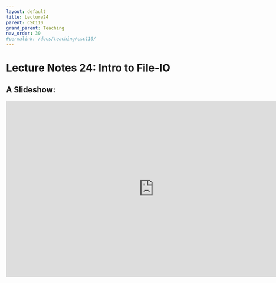 ```yaml
---
layout: default
title: Lecture24
parent: CSC110
grand_parent: Teaching
nav_order: 30
#permalink: /docs/teaching/csc110/
---  
```

  

Lecture Notes 24: Intro to File-IO
===========================================



A Slideshow:
---------------

<iframe src="https://docs.google.com/presentation/d/e/2PACX-1vSAE_vvk0qw0U3sAiaUiyQyQy4RsdR_O6AcBSAhnQnGmyr00XelbvBoIZcPobeSZ_pWkLbNMFcXJUKs/embed?start=false&loop=false&delayms=60000" frameborder="0" width="800" height="479" allowfullscreen="true" mozallowfullscreen="true" webkitallowfullscreen="true"></iframe>